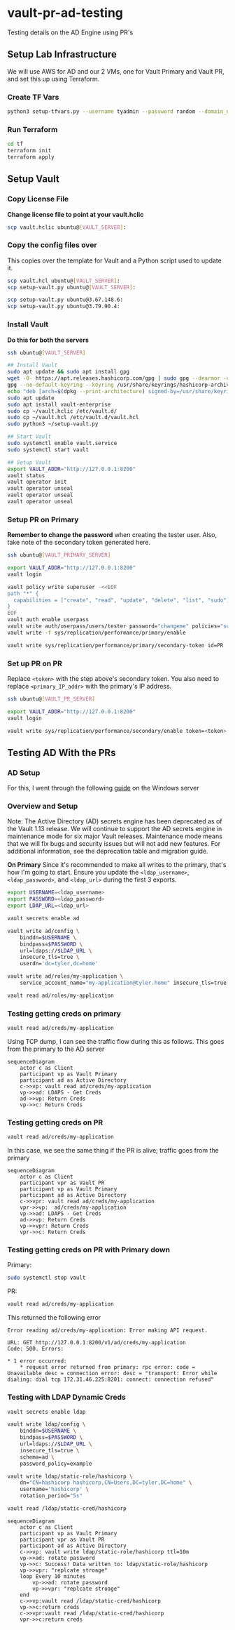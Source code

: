 # vault-pr-ad-testing
Testing details on the AD Engine using PR's

## Setup Lab Infrastructure
We will use AWS for AD and our 2 VMs, one for Vault Primary and Vault PR, and set this up using Terraform.

### Create TF Vars
```bash
python3 setup-tfvars.py --username tyadmin --password random --domain_name tyler.home --ami_id ami-07b63a0cdc48e61fb --pem_path "~/.ssh/id_rsa" --pub_path "~/.ssh/id_rsa.pub"
```

### Run Terraform
```bash
cd tf
terraform init
terraform apply
```

## Setup Vault

### Copy License File
**Change license file to point at your vault.hclic**
```bash
scp vault.hclic ubuntu@[VAULT_SERVER]:
```

### Copy the config files over
This copies over the template for Vault and a Python script used to update it.
```bash
scp vault.hcl ubuntu@[VAULT_SERVER]:
scp setup-vault.py ubuntu@[VAULT_SERVER]:
```

```bash
scp setup-vault.py ubuntu@3.67.148.6:
scp setup-vault.py ubuntu@3.79.90.4:
```

### Install Vault
**Do this for both the servers**

```bash
ssh ubuntu@[VAULT_SERVER]

## Install Vault
sudo apt update && sudo apt install gpg
wget -O- https://apt.releases.hashicorp.com/gpg | sudo gpg --dearmor -o /usr/share/keyrings/hashicorp-archive-keyring.gpg
gpg --no-default-keyring --keyring /usr/share/keyrings/hashicorp-archive-keyring.gpg --fingerprint
echo "deb [arch=$(dpkg --print-architecture) signed-by=/usr/share/keyrings/hashicorp-archive-keyring.gpg] https://apt.releases.hashicorp.com $(lsb_release -cs) main" | sudo tee /etc/apt/sources.list.d/hashicorp.list
sudo apt update
sudo apt install vault-enterprise
sudo cp ~/vault.hclic /etc/vault.d/
sudo cp ~/vault.hcl /etc/vault.d/vault.hcl
sudo python3 ~/setup-vault.py

## Start Vault
sudo systemctl enable vault.service
sudo systemctl start vault

## Setup Vault
export VAULT_ADDR="http://127.0.0.1:8200"
vault status
vault operator init
vault operator unseal
vault operator unseal
vault operator unseal
```

### Setup PR on Primary
**Remember to change the password** when creating the tester user. Also, take note of the secondary token generated here.
```bash
ssh ubuntu@[VAULT_PRIMARY_SERVER]

export VAULT_ADDR="http://127.0.0.1:8200"
vault login

vault policy write superuser -<<EOF
path "*" {
  capabilities = ["create", "read", "update", "delete", "list", "sudo"]
}
EOF
vault auth enable userpass
vault write auth/userpass/users/tester password="changeme" policies="superuser"
vault write -f sys/replication/performance/primary/enable

vault write sys/replication/performance/primary/secondary-token id=PR
```

### Set up PR on PR
Replace `<token>` with the step above's secondary token. You also need to replace `<primary_IP_addr>` with the primary's IP address.
```bash
ssh ubuntu@[VAULT_PR_SERVER]

export VAULT_ADDR="http://127.0.0.1:8200"
vault login

vault write sys/replication/performance/secondary/enable token=<token>
```

## Testing AD With the PRs

### AD Setup
For this, I went through the following [guide](https://wiki.articatech.com/en/active-directory/active-directory-ldap-ssl-windows-2022) on the Windows server

### Overview and Setup
Note: The Active Directory (AD) secrets engine has been deprecated as of the Vault 1.13 release. We will continue to support the AD secrets engine in maintenance mode for six major Vault releases. Maintenance mode means that we will fix bugs and security issues but will not add new features. For additional information, see the deprecation table and migration guide.

**On Primary** Since it's recommended to make all writes to the primary, that's how I'm going to start. Ensure you update the `<ldap_username>`, `<ldap_password>`, and `<ldap_url>` during the first 3 exports. 

```bash
export USERNAME=<ldap_username>
export PASSWORD=<ldap_password>
export LDAP_URL=<ldap_url>

vault secrets enable ad

vault write ad/config \
    binddn=$USERNAME \
    bindpass=$PASSWORD \
    url=ldaps://$LDAP_URL \
    insecure_tls=true \
    userdn='dc=tyler,dc=home'

vault write ad/roles/my-application \
    service_account_name="my-application@tyler.home" insecure_tls=true

vault read ad/roles/my-application
```

### Testing getting creds on primary

```bash
vault read ad/creds/my-application
```

Using TCP dump, I can see the traffic flow during this as follows. This goes from the primary to the AD server
```mermaid
sequenceDiagram
    actor c as Client
    participant vp as Vault Primary
    participant ad as Active Directory
    c->>vp: vault read ad/creds/my-application
    vp->>ad: LDAPS - Get Creds
    ad->>vp: Return Creds
    vp->>c: Return Creds
```

### Testing getting creds on PR

```bash
vault read ad/creds/my-application
```

In this case, we see the same thing if the PR is alive; traffic goes from the primary

```mermaid
sequenceDiagram
    actor c as Client
    participant vpr as Vault PR
    participant vp as Vault Primary
    participant ad as Active Directory
    c->>vpr: vault read ad/creds/my-application
    vpr->>vp:  ad/creds/my-application
    vp->>ad: LDAPS - Get Creds
    ad->>vp: Return Creds
    vp->>vpr: Return Creds
    vpr->>c: Return Creds
```

### Testing getting creds on PR with Primary down

Primary:

```bash
sudo systemctl stop vault
```

PR:
```bash
vault read ad/creds/my-application
```

This returned the following error

```text
Error reading ad/creds/my-application: Error making API request.

URL: GET http://127.0.0.1:8200/v1/ad/creds/my-application
Code: 500. Errors:

* 1 error occurred:
	* request error returned from primary: rpc error: code = Unavailable desc = connection error: desc = "transport: Error while dialing: dial tcp 172.31.46.225:8201: connect: connection refused"
```

### Testing with LDAP Dynamic Creds
```bash
vault secrets enable ldap

vault write ldap/config \
    binddn=$USERNAME \
    bindpass=$PASSWORD \
    url=ldaps://$LDAP_URL \
    insecure_tls=true \
    schema=ad \
    password_policy=example

vault write ldap/static-role/hashicorp \
    dn="CN=hashicorp hashicorp,CN=Users,DC=tyler,DC=home" \
    username='hashicorp' \
    rotation_period="5s"

vault read /ldap/static-cred/hashicorp
```

```mermaid
sequenceDiagram
    actor c as Client
    participant vp as Vault Primary
    participant vpr as Vault PR
    participant ad as Active Directory
    c->>vp: vault write ldap/static-role/hashicorp ttl=10m
    vp->>ad: rotate password
    vp->>c: Success! Data written to: ldap/static-role/hashicorp
    vp->>vpr: "replcate stroage"
    loop Every 10 minutes
        vp->>ad: rotate password
        vp->>vpr: "replcate stroage"
    end
    c->>vp:vault read /ldap/static-cred/hashicorp
    vp->>c:return creds
    c->>vpr:vault read /ldap/static-cred/hashicorp
    vpr->>c:return creds
```


